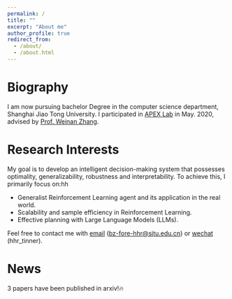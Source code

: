 ```yaml
---
permalink: /
title: ""
excerpt: "About me"
author_profile: true
redirect_from: 
  - /about/
  - /about.html
---
```

<meta charset="utf-8">

# Biography
I am now pursuing bachelor Degree in the computer science department, Shanghai Jiao Tong University. I participated in [APEX Lab](https://apex.sjtu.edu.cn/) in May.
2020, advised by [Prof. Weinan Zhang](http://wnzhang.net/).

# Research Interests
My goal is to develop an intelligent decision-making system that possesses optimality, generalizability, robustness and interpretability. To achieve this, I primarily focus on:hh 
* Generalist Reinforcement Learning agent and its application in the real world.
* Scalability and sample efficiency in Reinforcement Learning.
* Effective planning with Large Language Models (LLMs).

Feel free to contact me with <u>email</u> (<a href="bz-fore-hhr@sjtu.edu.cn">bz-fore-hhr@sjtu.edu.cn</a>) or <u>wechat</u> (hhr_tinner). 

# News
3 papers have been published in arxiv!&#128293;
